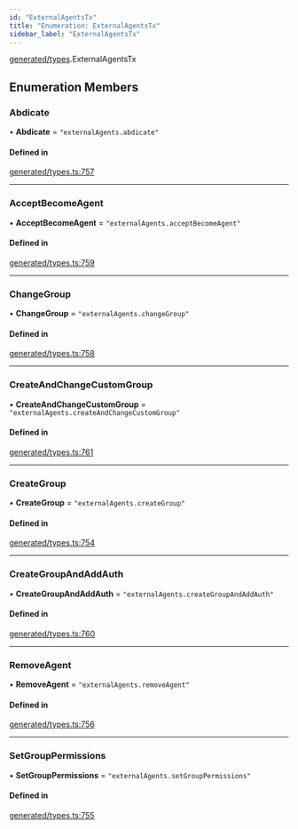 ```yaml
---
id: "ExternalAgentsTx"
title: "Enumeration: ExternalAgentsTx"
sidebar_label: "ExternalAgentsTx"
---
```


[generated/types](../../../../modules/Generated/Types/Types.md).ExternalAgentsTx

## Enumeration Members

### Abdicate

• **Abdicate** = ``"externalAgents.abdicate"``

#### Defined in

[generated/types.ts:757](https://github.com/PolymeshAssociation/polymesh-sdk/blob/995f17653/src/generated/types.ts#L757)

___

### AcceptBecomeAgent

• **AcceptBecomeAgent** = ``"externalAgents.acceptBecomeAgent"``

#### Defined in

[generated/types.ts:759](https://github.com/PolymeshAssociation/polymesh-sdk/blob/995f17653/src/generated/types.ts#L759)

___

### ChangeGroup

• **ChangeGroup** = ``"externalAgents.changeGroup"``

#### Defined in

[generated/types.ts:758](https://github.com/PolymeshAssociation/polymesh-sdk/blob/995f17653/src/generated/types.ts#L758)

___

### CreateAndChangeCustomGroup

• **CreateAndChangeCustomGroup** = ``"externalAgents.createAndChangeCustomGroup"``

#### Defined in

[generated/types.ts:761](https://github.com/PolymeshAssociation/polymesh-sdk/blob/995f17653/src/generated/types.ts#L761)

___

### CreateGroup

• **CreateGroup** = ``"externalAgents.createGroup"``

#### Defined in

[generated/types.ts:754](https://github.com/PolymeshAssociation/polymesh-sdk/blob/995f17653/src/generated/types.ts#L754)

___

### CreateGroupAndAddAuth

• **CreateGroupAndAddAuth** = ``"externalAgents.createGroupAndAddAuth"``

#### Defined in

[generated/types.ts:760](https://github.com/PolymeshAssociation/polymesh-sdk/blob/995f17653/src/generated/types.ts#L760)

___

### RemoveAgent

• **RemoveAgent** = ``"externalAgents.removeAgent"``

#### Defined in

[generated/types.ts:756](https://github.com/PolymeshAssociation/polymesh-sdk/blob/995f17653/src/generated/types.ts#L756)

___

### SetGroupPermissions

• **SetGroupPermissions** = ``"externalAgents.setGroupPermissions"``

#### Defined in

[generated/types.ts:755](https://github.com/PolymeshAssociation/polymesh-sdk/blob/995f17653/src/generated/types.ts#L755)
